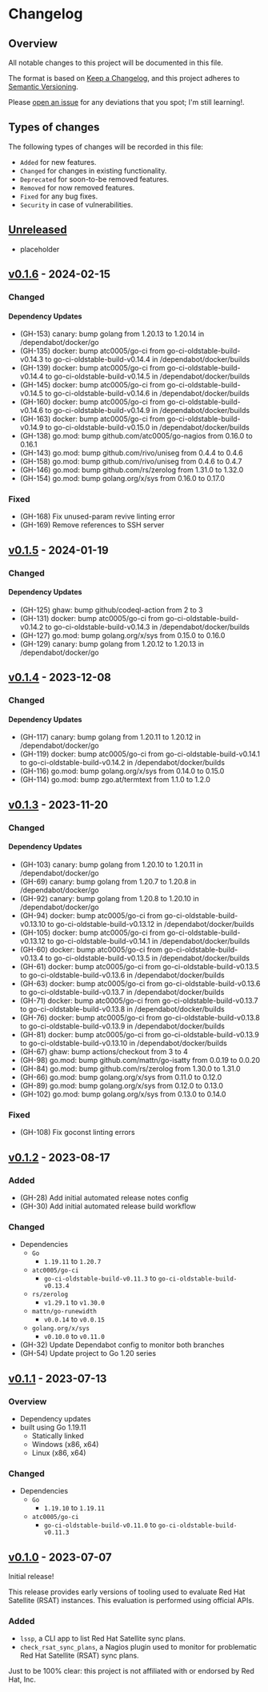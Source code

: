 # Changelog

## Overview

All notable changes to this project will be documented in this file.

The format is based on [Keep a
Changelog](https://keepachangelog.com/en/1.0.0/), and this project adheres to
[Semantic Versioning](https://semver.org/spec/v2.0.0.html).

Please [open an issue](https://github.com/atc0005/check-rsat/issues) for
any deviations that you spot; I'm still learning!.

## Types of changes

The following types of changes will be recorded in this file:

- `Added` for new features.
- `Changed` for changes in existing functionality.
- `Deprecated` for soon-to-be removed features.
- `Removed` for now removed features.
- `Fixed` for any bug fixes.
- `Security` in case of vulnerabilities.

## [Unreleased]

- placeholder

## [v0.1.6] - 2024-02-15

### Changed

#### Dependency Updates

- (GH-153) canary: bump golang from 1.20.13 to 1.20.14 in /dependabot/docker/go
- (GH-135) docker: bump atc0005/go-ci from go-ci-oldstable-build-v0.14.3 to go-ci-oldstable-build-v0.14.4 in /dependabot/docker/builds
- (GH-139) docker: bump atc0005/go-ci from go-ci-oldstable-build-v0.14.4 to go-ci-oldstable-build-v0.14.5 in /dependabot/docker/builds
- (GH-145) docker: bump atc0005/go-ci from go-ci-oldstable-build-v0.14.5 to go-ci-oldstable-build-v0.14.6 in /dependabot/docker/builds
- (GH-160) docker: bump atc0005/go-ci from go-ci-oldstable-build-v0.14.6 to go-ci-oldstable-build-v0.14.9 in /dependabot/docker/builds
- (GH-163) docker: bump atc0005/go-ci from go-ci-oldstable-build-v0.14.9 to go-ci-oldstable-build-v0.15.0 in /dependabot/docker/builds
- (GH-138) go.mod: bump github.com/atc0005/go-nagios from 0.16.0 to 0.16.1
- (GH-143) go.mod: bump github.com/rivo/uniseg from 0.4.4 to 0.4.6
- (GH-158) go.mod: bump github.com/rivo/uniseg from 0.4.6 to 0.4.7
- (GH-146) go.mod: bump github.com/rs/zerolog from 1.31.0 to 1.32.0
- (GH-154) go.mod: bump golang.org/x/sys from 0.16.0 to 0.17.0

### Fixed

- (GH-168) Fix unused-param revive linting error
- (GH-169) Remove references to SSH server

## [v0.1.5] - 2024-01-19

### Changed

#### Dependency Updates

- (GH-125) ghaw: bump github/codeql-action from 2 to 3
- (GH-131) docker: bump atc0005/go-ci from go-ci-oldstable-build-v0.14.2 to go-ci-oldstable-build-v0.14.3 in /dependabot/docker/builds
- (GH-127) go.mod: bump golang.org/x/sys from 0.15.0 to 0.16.0
- (GH-129) canary: bump golang from 1.20.12 to 1.20.13 in /dependabot/docker/go

## [v0.1.4] - 2023-12-08

### Changed

#### Dependency Updates

- (GH-117) canary: bump golang from 1.20.11 to 1.20.12 in /dependabot/docker/go
- (GH-119) docker: bump atc0005/go-ci from go-ci-oldstable-build-v0.14.1 to go-ci-oldstable-build-v0.14.2 in /dependabot/docker/builds
- (GH-116) go.mod: bump golang.org/x/sys from 0.14.0 to 0.15.0
- (GH-114) go.mod: bump zgo.at/termtext from 1.1.0 to 1.2.0

## [v0.1.3] - 2023-11-20

### Changed

#### Dependency Updates

- (GH-103) canary: bump golang from 1.20.10 to 1.20.11 in /dependabot/docker/go
- (GH-69) canary: bump golang from 1.20.7 to 1.20.8 in /dependabot/docker/go
- (GH-92) canary: bump golang from 1.20.8 to 1.20.10 in /dependabot/docker/go
- (GH-94) docker: bump atc0005/go-ci from go-ci-oldstable-build-v0.13.10 to go-ci-oldstable-build-v0.13.12 in /dependabot/docker/builds
- (GH-105) docker: bump atc0005/go-ci from go-ci-oldstable-build-v0.13.12 to go-ci-oldstable-build-v0.14.1 in /dependabot/docker/builds
- (GH-60) docker: bump atc0005/go-ci from go-ci-oldstable-build-v0.13.4 to go-ci-oldstable-build-v0.13.5 in /dependabot/docker/builds
- (GH-61) docker: bump atc0005/go-ci from go-ci-oldstable-build-v0.13.5 to go-ci-oldstable-build-v0.13.6 in /dependabot/docker/builds
- (GH-63) docker: bump atc0005/go-ci from go-ci-oldstable-build-v0.13.6 to go-ci-oldstable-build-v0.13.7 in /dependabot/docker/builds
- (GH-71) docker: bump atc0005/go-ci from go-ci-oldstable-build-v0.13.7 to go-ci-oldstable-build-v0.13.8 in /dependabot/docker/builds
- (GH-76) docker: bump atc0005/go-ci from go-ci-oldstable-build-v0.13.8 to go-ci-oldstable-build-v0.13.9 in /dependabot/docker/builds
- (GH-81) docker: bump atc0005/go-ci from go-ci-oldstable-build-v0.13.9 to go-ci-oldstable-build-v0.13.10 in /dependabot/docker/builds
- (GH-67) ghaw: bump actions/checkout from 3 to 4
- (GH-98) go.mod: bump github.com/mattn/go-isatty from 0.0.19 to 0.0.20
- (GH-84) go.mod: bump github.com/rs/zerolog from 1.30.0 to 1.31.0
- (GH-66) go.mod: bump golang.org/x/sys from 0.11.0 to 0.12.0
- (GH-89) go.mod: bump golang.org/x/sys from 0.12.0 to 0.13.0
- (GH-102) go.mod: bump golang.org/x/sys from 0.13.0 to 0.14.0

### Fixed

- (GH-108) Fix goconst linting errors

## [v0.1.2] - 2023-08-17

### Added

- (GH-28) Add initial automated release notes config
- (GH-30) Add initial automated release build workflow

### Changed

- Dependencies
  - `Go`
    - `1.19.11` to `1.20.7`
  - `atc0005/go-ci`
    - `go-ci-oldstable-build-v0.11.3` to `go-ci-oldstable-build-v0.13.4`
  - `rs/zerolog`
    - `v1.29.1` to `v1.30.0`
  - `mattn/go-runewidth`
    - `v0.0.14` to `v0.0.15`
  - `golang.org/x/sys`
    - `v0.10.0` to `v0.11.0`
- (GH-32) Update Dependabot config to monitor both branches
- (GH-54) Update project to Go 1.20 series

## [v0.1.1] - 2023-07-13

### Overview

- Dependency updates
- built using Go 1.19.11
  - Statically linked
  - Windows (x86, x64)
  - Linux (x86, x64)

### Changed

- Dependencies
  - `Go`
    - `1.19.10` to `1.19.11`
  - `atc0005/go-ci`
    - `go-ci-oldstable-build-v0.11.0` to `go-ci-oldstable-build-v0.11.3`

## [v0.1.0] - 2023-07-07

Initial release!

This release provides early versions of tooling used to evaluate Red Hat
Satellite (RSAT) instances. This evaluation is performed using official APIs.

### Added

- `lssp`, a CLI app to list Red Hat Satellite sync plans.
- `check_rsat_sync_plans`, a Nagios plugin used to monitor for problematic Red
  Hat Satellite (RSAT) sync plans.

Just to be 100% clear: this project is not affiliated with or
endorsed by  Red Hat, Inc.

[Unreleased]: https://github.com/atc0005/check-rsat/compare/v0.1.6...HEAD
[v0.1.6]: https://github.com/atc0005/check-rsat/releases/tag/v0.1.6
[v0.1.5]: https://github.com/atc0005/check-rsat/releases/tag/v0.1.5
[v0.1.4]: https://github.com/atc0005/check-rsat/releases/tag/v0.1.4
[v0.1.3]: https://github.com/atc0005/check-rsat/releases/tag/v0.1.3
[v0.1.2]: https://github.com/atc0005/check-rsat/releases/tag/v0.1.2
[v0.1.1]: https://github.com/atc0005/check-rsat/releases/tag/v0.1.1
[v0.1.0]: https://github.com/atc0005/check-rsat/releases/tag/v0.1.0
